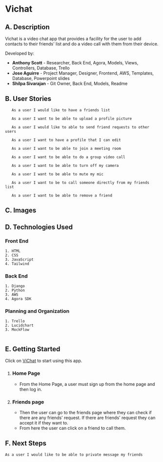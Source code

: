 # Vichat
## A. Description
   Vichat is a video chat app that provides a facility for the user to add contacts to their friends' list and do a video call with them from their device.
   
Developed by: 
- **Anthony Scott** - Researcher, Back End, Agora, Models, Views, Controllers, Database, Trello
- **Jose Aguirre** - Project Manager, Designer, Frontend, AWS, Templates, Database, Powerpoint slides
- **Shilpa Sivarajan** - Git Owner, Back End, Models, Readme
   
## B. User Stories
```
   As a user I would like to have a friends list
	 
   As a user I want to be able to upload a profile picture
	 
   As a user I would like to able to send friend requests to other users
	 
   As a user I want to have a profile that I can edit
	 
   As a user I want to be able to join a meeting room
	 
   As a user I want to be able to do a group video call
	 
   As a user I want to be able to turn off my camera
	 
   As a user I want to be able to mute my mic
	 
   As a user I want to be to call someone directly from my friends list
   
   As a user I want to be able to remove a friend
 ```     
## C. Images

## D. Technologies Used
### Front End
```
1. HTML
2. CSS
3. JavaScript
4. Tailwind
```
### Back End
```
1. Django 
2. Python
3. AWS
4. Agora SDK
```
### Planning and Organization
```
1. Trello
2. Lucidchart
3. MockFlow
 
```

## E. Getting Started
Click on [ViChat](https://vichat-messaging.herokuapp.com/) to start using this app. 
1) ### Home Page 
	- From the Home Page, a user must sign up from the home page and then log in. 
2) ### Friends page
	- Then the user can go to the friends page where they can check if there are any friends' request. If there are friends' request they can accept it if they want to. 
	- From here the user can click on a friend to call them. 

## F. Next Steps
```
As a user I would like to be able to private message my friends
```			
